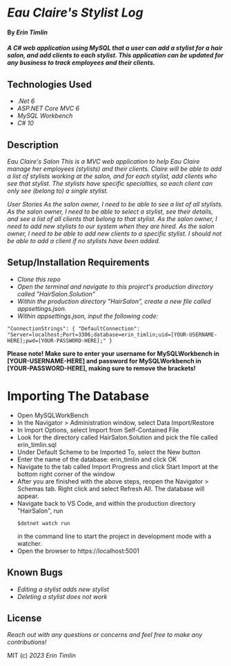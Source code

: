# _Eau Claire's Stylist Log_

#### By _Erin Timlin_

#### _A C# web application using MySQL that a user can add a stylist for a hair salon, and add clients to each stylist. This application can be updated for any business to track employees and their clients._

## Technologies Used

* _.Net 6_
* _ASP.NET Core MVC 6_
* _MySQL Workbench_
* _C# 10_


## Description

_Eau Claire's Salon_
_This is a MVC web application to help Eau Claire manage her employees (stylists) and their clients. Claire will be able to add a list of stylists working at the salon, and for each stylist, add clients who see that stylist. The stylists have specific specialties, so each client can only see (belong to) a single stylist._

_User Stories_
_As the salon owner, I need to be able to see a list of all stylists._
_As the salon owner, I need to be able to select a stylist, see their details, and see a list of all clients that belong to that stylist._
_As the salon owner, I need to add new stylists to our system when they are hired._
_As the salon owner, I need to be able to add new clients to a specific stylist. I should not be able to add a client if no stylists have been added._

## Setup/Installation Requirements

* _Clone this repo_
* _Open the terminal and navigate to this project's production directory called "HairSalon.Solution"_
* _Within the production directory "HairSalon", create a new file called appsettings.json._
* _Within appsettings.json, input the following code:_
<pre><code>"ConnectionStrings": { "DefaultConnection": "Server=localhost;Port=3306;database=erin_timlin;uid=[YOUR-USERNAME-HERE];pwd=[YOUR-PASSWORD-HERE];" }</code></pre>
<strong>Please note! Make sure to enter your username for MySQLWorkbench in [YOUR-USERNAME-HERE] and password for MySQLWorkbench in [YOUR-PASSWORD-HERE], making sure to remove the brackets!</strong>

# Importing The Database

* Open MySQLWorkBench
* In the Navigator > Administration window, select Data Import/Restore
* In Import Options, select Import from Self-Contained File
* Look for the directory called HairSalon.Solution and pick the file called erin_timlin.sql
* Under Default Scheme to be Imported To, select the New button
* Enter the name of the database: erin_timlin and click OK
* Navigate to the tab called Import Progress and click Start Import at the bottom right corner of the window
* After you are finished with the above steps, reopen the Navigator > Schemas tab. Right click and select Refresh All. The database will appear.
* Navigate back to VS Code, and within the production directory "HairSalon", run <pre><code>$dotnet watch run</code></pre> in the command line to start the project in development mode with a watcher.
* Open the browser to https://localhost:5001


## Known Bugs

* _Editing a stylist adds new stylist_
* _Deleting a stylist does not work_

## License

_Reach out with any questions or concerns and feel free to make any contributions!_

MIT (c) _2023_ _Erin Timlin_